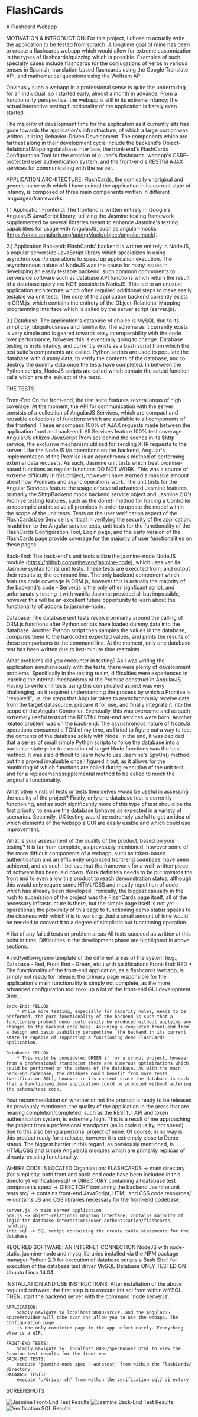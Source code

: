 FlashCards
==========

A Flashcard Webapp



MOTIVATION & INTRODUCTION:
For this project, I chose to actually write the application to be tested from scratch. A longtime goal of mine has been to create a flashcards webapp which would allow for extreme customization in the types of flashcards/quizzing which is possible. Examples of such specialty cases include flashcards for the conjugations of verbs in various tenses in Spanish, translation based flashcards using the Google Translate API, and mathematical questions using the Wolfram API. 

Obviously such a webapp in a professional sense is quite the undertaking for an individual, so I started early, almost a month in advance. From a functionality perspective, the webapp is still in its extreme infancy; the actual interactive testing functionality of the application is barely even started.

The majority of development time for the application as it currently sits has gone towards the application's infrastructure, of which a large portion was written utilizing Behavior-Driven Development. The components which are farthest along in their development cycle include the backend's Object-Relational Mapping database interface, the front-end's FlashCards Configuration Tool for the creation of a user's flashcards, webapp's CSRF-protected user authentication system, and the front-end's RESTful AJAX services for communicating with the server.

APPLICATION ARCHITECTURE:
FlashCards, the comically unoriginal and generic name with which I have coined the application in its current state of infancy, is composed of three main components written in different languages/frameworks.

1.) Application Frontend: The frontend is written entirely in Google's AngularJS JavaScript library, utilizing the Jasmine testing framework supplemented by several libraries meant to enhance Jasmine's testing capabilities for usage with AngularJS, such as angular-mocks (https://docs.angularjs.org/api/ngMock/object/angular.mock).

2.) Application Backend: FlashCards' backend is written entirely in NodeJS, a popular serverside JavaScript library which specializes in using asynchronous i/o operations to speed up application execution. The asynchronous nature of NodeJS was the cause for many issues in developing an easily testable backend; such common components to serverside software such as database API functions which return the result of a database query are NOT possible in NodeJS. This led to an unusual application architecture which often required additional steps to make easily testable via unit tests. The core of the application backend currently exists in ORM.js, which contains the entirety of the Object-Relational Mapping programming interface which is called by the server script (server.js).

3.) Database: The application's database of choice is MySQL due to its simplicity, ubiquitousness and familiarity. The schema as it currently exists is very simple and is geared towards easy interoperability with the code over performance, however this is eventually going to change. Database testing is in its infancy, and currently exists as a bash script from which the test suite's components are called. Python scripts are used to populate the database with dummy data, to verify the contents of the database, and to destroy the dummy data once the tests have completed. In between the Python scripts, NodeJS scripts are called which contain the actual function calls which are the subject of the tests. 

THE TESTS:

Front-End
	On the front-end, the test suite features several areas of high coverage. At the moment, the API for communication with the server consists of a collection of AngularJS Services, which are compact and reusable collections of functions which are available to all components of the frontend. These encompass 100% of AJAX requests made between the application front and back-end. All Services feature 100% test coverage. AngularJS utilizes JavaScript Promises behind the scenes in its $http service, the exclusive mechanism utilized for sending XHR requests to the server. Like the NodeJS i/o operations on the backend, Angular's implementation of the Promise is an asynchronous method of performing external data requests. As such, Jasmine unit tests which treat promise-based functions as regular functions DO NOT WORK. This was a source of extreme difficulty in this project, however I have learned a massive amount about how Promises and async operations work. The unit tests for the Angular Services feature the usage of several advanced Jasmine features, primarily the $httpBackend mock backend service object and Jasmine 2.0's Promise testing features, such as the done() method for forcing a Controller to recompile and resolve all promises in order to update the model within the scope of the unit tests. Tests on the user verification aspect of the FlashCardsUserService is critical in verifying the security of the application.
	In addition to the Angular service tests, unit tests for the functionality of the FlashCards Configuration Tool, Login page, and the early version of the FlashCards page provide coverage for the majority of user functionalities on these pages. 

Back-End: The back-end's unit tests utilize the jasmine-node NodeJS module (https://github.com/mhevery/jasmine-node), which uses vanilla Jasmine syntax for its unit tests. These tests are executed from, and output their results to, the command line. The only backend component which features code coverage is ORM.js, however this is actually the majority of the backend's code - Server.js is the only other signficant script, and unfortunately testing it with vanilla Jasmine provided all but impossible, however this will be an excellent future opportunity to learn about the functionality of addons to jasmine-node.

Database:
	The database unit tests revolve primarily around the calling of ORM.js functions after Python scripts have loaded dummy data into the database. Another Python script then samples the values in the database, compares them to the hardcoded expected values, and prints the results of these comparisons to the command line. At the moment, only one database test has been written due to last-minute time restraints.



What problems did you encounter in testing?
	As I was writing the application simultaneously with the tests, there were plenty of development problems. Specifically in the testing realm, difficulties were experienced in learning the internal mechanisms of the Promise construct in AngularJS. Having to write unit tests using this complicated aspect was very challenging, as it required understanding the process by which a Promise is "resolved", i.e. the steps that Angular takes to asynchronously receive data from the target datasource, prepare it for use, and finally integrate it into the scope of the Angular Controller. Eventually, this was overcome and as such extremely useful tests of the RESTful front-end services were born.
	Another related problem was on the back-end. The asynchronous nature of NodeJS operations consumed a TON of my time, as I tried to figure out a way to test the contents of the database solely with Node. In the end, it was decided that a series of small simple Python scripts to force the database into a particular state prior to execution of target Node functions was the best method.
	It was also difficult to learn how to use Jasmine's SpyOn() method; but this proved invaluable once I figured it out, as it allows for the monitoring of which functions are called during execution of the unit test, and for a replacement/supplemental method to be called to mock the original's functionality.

What other kinds of tests or tests themselves would be useful in assessing the quality of the project?
	Firstly, only one database test is currently functioning, and as such significantly more of this type of test should be the first priority, to ensure the database behaves as expected in a variety of scenarios. Secondly, UX testing would be extremely useful to get an idea of which elements of the webapp's GUI are easily usable and which could use improvement.

What is your assessment of the quality of the product, based on your testing?
	It is far from complete, as previously mentioned, however some of the more difficult components of a webapp, such as token-based authentication and an efficiently organized front-end codebase, have been achieved, and as such I believe that the framework for a well-written piece of software has been laid down. Work definitely needs to be put towards the front end to even allow this product to reach demonstration status, although this would only require some HTML/CSS and mostly repetition of code which has already been developed.
	Ironically, the biggest casualty in the rush to submission of the project was the FlashCards page itself; all of the necessary infrastructure is there, but the simple page itself is not yet operational; the proximity of this page to functioning demo status speaks to the closness with which it is to working. Just a small amount of time would be needed to convert it to a degree of simplistic but functioning operation.

A list of any failed tests or problem areas
	All tests succeed as written at this point in time. Difficulties in the development phase are highlighted in above sections.

A red/yellow/green-template of the different areas of the system (e.g., Database - Red, Front End - Green, etc.) with justifications
	Front-End: RED
		* The functionality of the front-end application, as a flashcards webapp, is simply not ready for release; the primary page responsible for the application's main functionality is simply not complete, as the more advanced configuration tool took up a lot of the front-end GUI development time.

	Back-End: YELLOW
		* While more testing, especially for security holes, needs to be performed, the pure functionality of the backend is such that a functioning product demo could easily be produced without applying any changes to the backend code base. Assuming a completed front-end from a design and basic usability perspective, the backend in its current state is capable of supporting a functioning demo FlashCards application.

	Database: YELLOW
		* This could be considered GREEN if for a school project, however from a professional standpoint there are numerous optimizations which could be performed on the schema of the database. As with the main back-end codebase, the database could benefit from more tests (Verification SQL), however in its current state the database is such that a functioning demo application could be produced without altering the schema/test code.


Your recommendation on whether or not the product is ready to be released
	As previously mentioned, the quality of the application in the areas that are nearing completion/completed, such as the RESTful API and token authentication system, is extremely high. This is a result of me approaching the project from a professional standpoint (as in code quality, not speed) due to this also being a personal project of mine. Of course, in no way is this product ready for a release, however it is extremely close to Demo status. The biggest barrier in this regard, as previously mentioned, is HTML/CSS and simple AngularJS modules which are primarily replicas of already-existing functionality.

WHERE CODE IS LOCATED
Organization:
FLASHCARDS -> main directory (for simplicity, both front and back-end code have been included in this directory)
	verification-sql/ -> DIRECTORY containing all database test components
	spec/ -> DIRECTORY containing the backend Jasmine unit tests
	src/ -> contains front-end JavaScript, HTML and CSS code
	resources/ -> contains JS and CSS libraries necessary for the front-end codebase

	server.js -> main server application
	orm.js -> object-relational mapping interface; contains majority of logic for database interactions/user authentication/flashcards handling
	init.sql -> SQL script containing the create table statements for the database
		

	
REQUIRED SOFTWARE:
	AN INTERNET CONNECTION 
	NodeJS with node-static, jasmine-node and mysql libraries installed via the NPM package manager
	Python 2.0 for execution of database scripts
	a Bash Shell for execution of the database test driver
	MySQL Database 
	ONLY TESTED ON Ubuntu Linux 14.04

INSTALLATION AND USE INSTRUCTIONS:
	After installation of the above required software, the first step is to execute init.sql from within MYSQL. THEN, start the backend server with the command
	'node server.js'. 

	APPLICATION:
		Simply navigate to localhost:8080/src/#, and the AngularJS RouteProvider will take over and allow you to use the webapp. The Configuration page
		is the only completed page in the app unfortunately. Everything else is a WIP.
	
	FRONT-END TESTS:
		Simply navigate to: localhost:8080/SpecRunner.html to view the Jasmine test results for the front end
	BACK-END TESTS:
		execute 'jasmine-node spec --autotest' from within the FlashCards/ directory
	DATABASE TESTS:
		execute './driver.sh' from within the verification-sql/ directory
	
SCREENSHOTS


![Jasmine Front-End Test Results](http://i.imgur.com/FAC15JL.png)
![Jasmine Back-End Test Results](http://i.imgur.com/NuEwcEX.png)
![Verification SQL Results](http://i.imgur.com/mpmbqkK.png)






